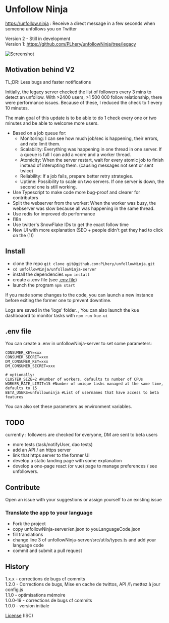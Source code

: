 # Unfollow Ninja
https://unfollow.ninja
: Receive a direct message in a few seconds when someone unfollows you on Twitter

Version 2 - Still in development  
Version 1: https://github.com/PLhery/unfollowNinja/tree/legacy

![Screenshot](http://i.imgur.com/rRsa7iy.jpg)

## Motivation behind V2

TL;DR: Less bugs and faster notifications

Initially, the legacy server checked the list of followers every 3 mins to detect an unfollow. With >2400 users, >1 500 000 follow relationship, there were performance issues. Because of these, I reduced the check to 1 every 10 minutes.

The main goal of this update is to be able to do 1 check every one or two minutes and be able to welcome more users.

- Based on a job queue for:
    - Monitoring: I can see how much job/sec is happening, their errors, and rate limit them.
    - Scalability: Everything was happening in one thread in one server. If a queue is full I can add a vcore and a worker thread.
    - Atomicity: When the server restart, wait for every atomic job to finish instead of interupting them. (causing messages not sent or sent twice)
    - Reliability: If a job fails, prepare better retry strategies.
    - Uptime: Possibility to scale on two servers. If one server is down, the second one is still working.
- Use Typescript to make code more bug-proof and clearer for contributors
- Split the webserver from the worker: When the worker was busy, the webserver was slow because all was happening in the same thread.
- Use redis for improved db performance
- I18n
- Use twitter's SnowFlake IDs to get the exact follow time
- New UI with more explanation (SEO + people didn't get they had to click on the (1))


## Install

- clone the repo `git clone git@github.com:PLhery/unfollowNinja.git`
- `cd unfollowNinja/unfollowNinja-server`
- install the dependencies `npm install`
- create a .env file (see [.env file](#.env-file))
- launch the program `npm start`

If you made some changes to the code, you can launch a new instance before exiting the former one to prevent downtime.

Logs are saved in the 'logs' folder.
,
You can also launch the kue dashboaord to monitor tasks with `npm run kue-ui`

## .env file
You can create a .env in unfollowNinja-server to set some parameters:
```
CONSUMER_KEY=xxx
CONSUMER_SECRET=xxx
DM_CONSUMER_KEY=xxx
DM_CONSUMER_SECRET=xxx

# optionally:
CLUSTER_SIZE=2 #Number of workers, defaults to number of CPUs
WORKER_RATE_LIMIT=15 #Number of unique tasks managed at the same time, defaults to 15
BETA_USERS=unfollowninja #List of usernames that have access to beta features
```

You can also set these parameters as environment variables.

## TODO

currently : followers are checked for everyone, DM are sent to beta users

  - more tests (task/notifyUser, dao tests)
  - add an API / an https server
  - link that https server to the former UI
  - develop a static landing page with some explanation
  - develop a one-page react (or vue) page to manage preferences / see unfollowers.
  
## Contribute

Open an issue with your suggestions or assign yourself to an existing issue

### Translate the app to your language

- Fork the project
- copy unfollowNinja-server/en.json to youLanguageCode.json
- fill translations
- change line 3 of unfollowNinja-server/src/utils/types.ts and add your language code
- commit and submit a pull request

## History
1.x.x - corrections de bugs cf commits  
1.2.0 - Corrections de bugs, Mise en cache de twittos, API /!\ mettez à jour config.js  
1.1.0 - optimisations mémoire  
1.0.0-19 - corrections de bugs cf commits  
1.0.0 - version initiale

[License](./LICENSE.md) (ISC)